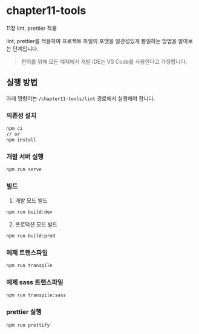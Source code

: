 # chapter11-tools

11장 lint, prettier 적용

lint, prettier를 적용하여 프로젝트 파일의 포맷을 일관성있게 통일하는 방법을 알아보는 단계입니다.

> 편의를 위해 모든 예제에서 개발 IDE는 VS Code를 사용한다고 가정합니다.

## 실행 방법

아래 명령어는 `/chapter11-tools/lint` 경로에서 실행해야 합니다.

### 의존성 설치

```sh
npm ci
// or
npm install
```

### 개발 서버 실행

```sh
npm run serve
```

### 빌드

1. 개발 모드 빌드

```sh
npm run build:dev
```

2. 프로덕션 모드 빌드

```sh
npm run build:prod
```

### 예제 트랜스파일

```sh
npm run transpile
```

### 예제 sass 트랜스파일

```sh
npm run transpile:sass
```

### prettier 실행

```sh
npm run prettify
```